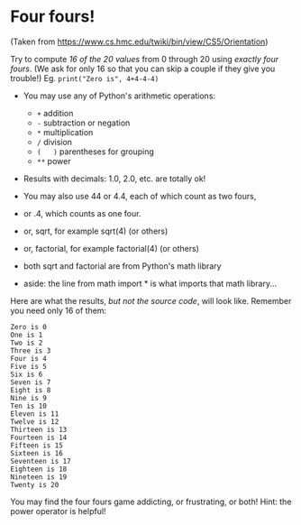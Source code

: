 # Four fours!

(Taken from https://www.cs.hmc.edu/twiki/bin/view/CS5/Orientation)

Try to compute _16 of the 20 values_ from 0 through 20 using _exactly four fours_. (We ask for only 16 so that you can skip a couple if they give you trouble!)
Eg. `print("Zero is", 4+4-4-4)`

* You may use any of Python's arithmetic operations:
    *   `+` addition
    *   `-` subtraction or negation
    *   `*` multiplication
    *   `/` division
    *   `(   )` parentheses for grouping
    *   `**` power

*   Results with decimals: 1.0, 2.0, etc. are totally ok!
*   You may also use 44 or 4.4, each of which count as two fours,
*   or .4, which counts as one four.
*   or, sqrt, for example sqrt(4) (or others)
*   or, factorial, for example factorial(4) (or others)
*   both sqrt and factorial are from Python's math library
*   aside: the line from math import * is what imports that math library...

Here are what the results, _but not the source code_, will look like.
Remember you need only 16 of them:

```
Zero is 0
One is 1
Two is 2
Three is 3
Four is 4
Five is 5
Six is 6
Seven is 7
Eight is 8
Nine is 9
Ten is 10
Eleven is 11
Twelve is 12
Thirteen is 13
Fourteen is 14
Fifteen is 15
Sixteen is 16
Seventeen is 17
Eighteen is 18
Nineteen is 19
Twenty is 20
```

You may find the four fours game addicting, or frustrating, or both! Hint: the power operator is helpful!
